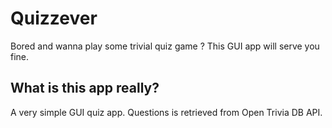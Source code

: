# Quizzever

Bored and wanna play some trivial quiz game ? This GUI app will serve you fine. 

## What is this app really?

A very simple GUI quiz app. Questions is retrieved from Open Trivia DB API.
